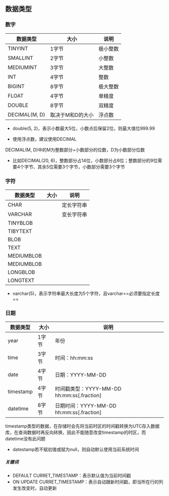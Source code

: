 ## 数据类型

### 数字

| 数据类型      | 大小             | 说明     |
| ------------- | ---------------- | -------- |
| TINYINT       | 1字节            | 极小整数 |
| SMALLINT      | 2字节            | 小整数   |
| MEDIUMINT     | 3字节            | 大整数   |
| INT           | 4字节            | 整数     |
| BIGINT        | 8字节            | 极大整数 |
| FLOAT         | 4字节            | 单精度   |
| DOUBLE        | 8字节            | 双精度   |
| DECIMAL(M, D) | 取决于M和D的大小 | 浮点数   |

- double(5, 2)，表示小数最大5位，小数点后保留2位，则最大值位999.99

- 使用浮点数，建议使用DECIMAL

DECIMAL(M, D)中的M为整数部分+小数部分的位数，D为小数部分位数

- 比如DECIMAL(20, 6)，整数部分占14位，小数部分占6位；整数部分的9位需要4个字节、其余5位需要3个字节，小数部分需要3个字节

### 字符

| 数据类型   | 大小 | 说明       |
| ---------- | ---- | ---------- |
| CHAR       |      | 定长字符串 |
| VARCHAR    |      | 变长字符串 |
| TINYBLOB   |      |            |
| TIBYTEXT   |      |            |
| BLOB       |      |            |
| TEXT       |      |            |
| MEDIUMBLOB |      |            |
| MEDIUMBLOB |      |            |
| LONGBLOB   |      |            |
| LONGTEXT   |      |            |

- varchar(5)，表示字符串最大长度为5个字符，且varchar==必须要指定长度==

### 日期

| 数据类型  | 大小  | 说明                                       |
| --------- | ----- | ------------------------------------------ |
| year      | 1字节 | 年份                                       |
| time      | 3字节 | 时间：hh:mm:ss                             |
| date      | 4字节 | 日期：YYYY-MM-DD                           |
| timestamp | 4字节 | 时间戳类型：YYYY-MM-DD hh:mm:ss[.fraction] |
| datetime  | 8字节 | 日期时间：YYYY-MM-DD hh:mm:ss[.fraction]   |

timestamp类型的数据，在存储时会先将当前时区的时间戳转换为UTC存入数据库，在查询数据时再反向转换，因此不能随意改变timestamp的时区，而datetime没有此问题

- datestamp若不赋初值或赋为null，则自动默认使用当前系统时间

##### 关键词

- DEFAULT CURRET_TIMESTAMP：表示默认值为当前时间戳
- ON UPDATE CURRET_TIMESTAMP：表示自动跟新时间戳，即当所在行的列发生改变时，自动更新